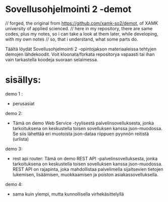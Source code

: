 # Sovellusohjelmointi 2 -demot

// forged, the original from https://github.com/xamk-so2/demot, of XAMK university of applied scienced.
// here in my repository, there are same codes, plus my notes, so i can take a look at them later, while developing, with my own notes
// so, that i understand, what some parts do.

Täältä löydät Sovellusohjelmointi 2 -opintojakson materiaaleissa tehtyjen demojen lähdekoodit. Voit kloonata/forkata repositorya vapaasti tai ihan vain tarkastella koodeja suoraan selaimessa. 

# sisällys:
demo 1 :
- perusasiat

demo 2:
- Tämä on demo Web Service -tyylisestä palvelinsovelluksesta, jonka tarkoituksena on keskustella 
        toisen sovelluksen kanssa json-muodossa. Se siis lähettää eri muotoista json-dataa riippuen pyynnön 
        reitistä (urlista)

demo 3:
- rest api router: Tämä on demo REST API -palvelinsovelluksesta, jonka tarkoituksena on keskustella 
        toisen sovelluksen kanssa json-muodossa. REST API on rajapinta, joka mahdollistaa palvelimella sijaitsevien tietojen 
        lukemisen, lisäämisen, muokkaamisen ja poiston asiakassovelluksella.

demo 4:
- sama kuin ylempi, mutta kunnollisella virhekäsittelyllä

